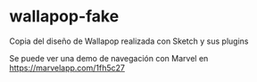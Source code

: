 # wallapop-fake
Copia del diseño de Wallapop realizada con Sketch y sus plugins

Se puede ver una demo de navegación con Marvel en https://marvelapp.com/1fh5c27
